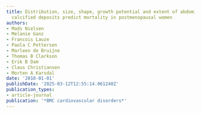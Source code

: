 ```yaml
---
title: Distribution, size, shape, growth potential and extent of abdominal aortic
  calcified deposits predict mortality in postmenopausal women
authors:
- Mads Nielsen
- Melanie Ganz
- Francois Lauze
- Paola C Pettersen
- Marleen de Bruijne
- Thomas B Clarkson
- Erik B Dam
- Claus Christiansen
- Morten A Karsdal
date: '2010-01-01'
publishDate: '2025-03-12T12:55:14.061240Z'
publication_types:
- article-journal
publication: '*BMC cardiovascular disorders*'
---
```

